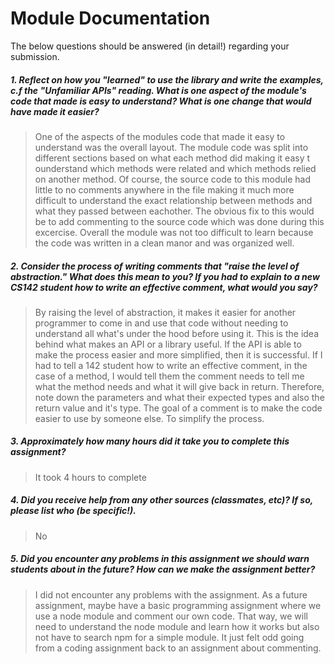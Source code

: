 # Module Documentation

The below questions should be answered (in detail!) regarding your submission.

##### 1. Reflect on how you "learned" to use the library and write the examples, c.f the "Unfamiliar APIs" reading. What is one aspect of the module's code that made is easy to understand? What is one change that would have made it easier?
> One of the aspects of the modules code that made it easy to understand was the overall layout. The module code was split into different sections based on what each method did making it easy t ounderstand which methods were related and which methods relied on another method. Of course, the source code to this module had little to no comments anywhere in the file making it much more difficult to understand the exact relationship between methods and what they passed between eachother. The obvious fix to this would be to add commenting to the source code which was done during this excercise. Overall the module was not too difficult to learn because the code was written in a clean manor and was organized well.


##### 2. Consider the process of writing comments that "raise the level of abstraction." What does this mean to you? If you had to explain to a new CS142 student how to write an effective comment, what would you say? #####
> By raising the level of abstraction, it makes it easier for another programmer to come in and use that code without needing to understand all what's under the hood before using it. This is the idea behind what makes an API or a library useful. If the API is able to make the process easier and more simplified, then it is successful. If I had to tell a 142 student how to write an effective comment, in the case of a method, I would tell them the comment needs to tell me what the method needs and what it will give back in return. Therefore, note down the parameters and what their expected types and also the return value and it's type. The goal of a comment is to make the code easier to use by someone else. To simplify the process.


##### 3. Approximately how many hours did it take you to complete this assignment? #####
> It took 4 hours to complete


##### 4. Did you receive help from any other sources (classmates, etc)? If so, please list who (be specific!). #####
> No


##### 5. Did you encounter any problems in this assignment we should warn students about in the future? How can we make the assignment better? #####
> I did not encounter any problems with the assignment. As a future assignment, maybe have a basic programming assignment where we use a node module
  and comment our own code. That way, we will need to understand the node module and learn how it works but also not have to search npm for a simple
  module. It just felt odd going from a coding assignment back to an assignment about commenting.
